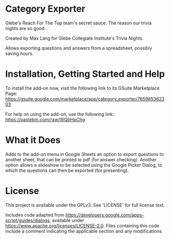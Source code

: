 # Category Exporter
Glebe's Reach For The Top team's secret sauce. The reason our trivia nights are so good.

Created by Max Lang for Glebe Collegiate Institute's Trivia Nights.

Allows exporting questions and answers from a spreadsheet, possibly saving hours.

# Installation, Getting Started and Help
To install the add-on now, visit the following link to its GSuite Marketplace Page:
https://gsuite.google.com/marketplace/app/category_exporter/765985362303

For help on using the add-on, use the following link:
https://pastebin.com/raw/WQbHpChg

# What it Does
Adds to the add-on menu in Google Sheets an option to export questions to another sheet, that can be printed to pdf (for answer checking). Another option allows a slideshow to be selected using the Google Picker Dialog, to which the questions can then be exported (for presenting).

# License
This project is available under the GPLv3. See 'LICENSE' for full license text.

Includes code adapted from https://developers.google.com/apps-script/guides/dialogs, available under https://www.apache.org/licenses/LICENSE-2.0. Files containing this code include a comment indicating the applicable section and any modifications.
